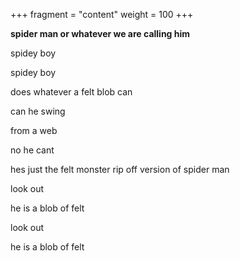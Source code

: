 +++
fragment = "content"
weight = 100
+++

**spider man or whatever we are calling him**

spidey boy

spidey boy

does whatever a felt blob can

can he swing

from a web

no he cant

hes just the felt monster rip off version of spider man

look out

he is a blob of felt

look out

he is a blob of felt
